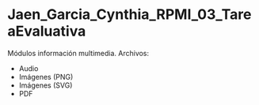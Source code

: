 # Jaen_Garcia_Cynthia_RPMI_03_TareaEvaluativa
 Módulos información multimedia.
Archivos:

- Audio
- Imágenes (PNG)
- Imágenes (SVG)
- PDF
